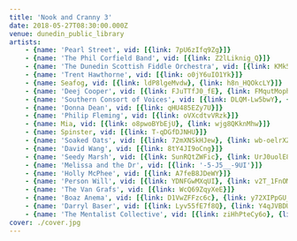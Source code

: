 ```yaml
---
title: 'Nook and Cranny 3'
date: 2018-05-27T08:30:00.000Z
venue: dunedin_public_library
artists:
    - {name: 'Pearl Street', vid: [{link: 7pU6zIfq9Zg}]}
    - {name: 'The Phil Corfield Band', vid: [{link: Z2lLiknig_Q}]}
    - {name: 'The Dunedin Scottish Fiddle Orchestra', vid: [{link: KMk59MvRiJU}]}
    - {name: 'Trent Hawthorne', vid: [{link: o0jY6uIO1Yk}]}
    - {name: Seafog, vid: [{link: ldP8lgeMvdw}, {link: h8n_HQOkcLY}]}
    - {name: 'Deej Cooper', vid: [{link: FJuTTfJ0_fE}, {link: FMqutMoph0o}]}
    - {name: 'Southern Consort of Voices', vid: [{link: DLQM-Lw5bwY}, {link: yOiPx2Wm9R0}]}
    - {name: 'Donna Dean', vid: [{link: qHU485EZy7U}]}
    - {name: 'Philip Fleming', vid: [{link: oVXcdtvVRzk}]}
    - {name: Mia, vid: [{link: o8pwoBYbEjU}, {link: wjg8QKknMhw}]}
    - {name: Spinster, vid: [{link: T-qDGfDJNHU}]}
    - {name: 'Soaked Oats', vid: [{link: 72mXNSkHJew}, {link: wb-oelrXZgM}]}
    - {name: 'David Wang', vid: [{link: 8tY4JI9oCng}]}
    - {name: 'Seedy Marsh', vid: [{link: SunRQtZWFic}, {link: UrJ0uolE8MY}]}
    - {name: 'Melissa and the Dr', vid: [{link: '-5-J5__-9UI'}]}
    - {name: 'Holly McPhee', vid: [{link: A7feB8JDeWY}]}
    - {name: 'Person Will', vid: [{link: YDNFGwMXqUI}, {link: v2T_1FnOMZA}]}
    - {name: 'The Van Grafs', vid: [{link: WcQ69ZqyXeE}]}
    - {name: 'Boaz Anema', vid: [{link: D1VwZFFzc6c}, {link: y72XIPpGU_A}]}
    - {name: 'Darryl Baser', vid: [{link: Lyv55fE7f8Q}, {link: Y4qJVBDUsmE}]}
    - {name: 'The Mentalist Collective', vid: [{link: ziHhPteCy6o}, {link: W6j9nWoHIsc}]}
cover: ./cover.jpg
---
```

